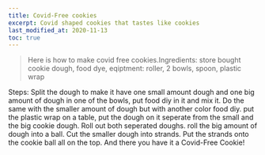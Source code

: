```yaml
---
title: Covid-Free cookies
excerpt: Covid shaped cookies that tastes like cookies
last_modified_at: 2020-11-13
toc: true
---
```

>Here is how to make covid free cookies.Ingredients: store bought cookie dough, food dye,
eqiptment: roller, 2 bowls, spoon,  plastic wrap

Steps: Split the dough to make it have one small amount dough and one big amount of dough in one of the bowls, put food diy in it and mix it. Do the same with the smaller amount of dough but with another color food diy. put the plastic wrap on a table, put the dough on it seperate from the small and the big cookie dough. Roll out both seperated doughs. roll the big amount of dough into a ball. Cut the smaller dough into strands. Put the strands onto the cookie ball all on the top. And there you have it a Covid-Free Cookie!  